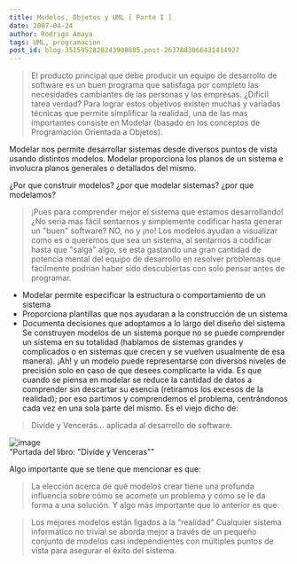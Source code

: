 ```yaml
---
title: Modelos, Objetos y UML [ Parte I ]
date: 2007-04-24
author: Rodrigo Amaya
tags: UML, programacion
post_id: blog-3515952828243908885.post-2637883066431414927
---
```


> El producto
> principal que debe producir un equipo de desarrollo de software es un buen programa que
> satisfaga por completo las necesidades cambiantes de las personas y las
> empresas.
¿Difícil tarea verdad? Para lograr estos objetivos existen muchas y variadas técnicas que permite simplificar la realidad, una de las mas importantes consiste en Modelar (basado en los conceptos de Programación Orientada a Objetos).

Modelar nos permite desarrollar sistemas desde diversos puntos de vista usando distintos modelos. Modelar proporciona los planos de un sistema e involucra planos generales o detallados del mismo.

¿Por que construir modelos? ¿por que modelar sistemas? ¿por que modelamos?

> ¡Pues para comprender mejor
> el sistema que estamos desarrollando!
¿No seria mas fácil sentarnos y simplemente codificar hasta generar un "buen" software? NO, no y ¡no! Los modelos ayudan a visualizar como es o queremos que sea un sistema, al sentarnos a codificar hasta que "salga" algo, se esta gastando una gran cantidad de potencia mental del equipo de desarrollo en resolver problemas que fácilmente podrían haber sido descubiertas con solo pensar antes de programar.
- Modelar permite especificar la estructura o comportamiento de un sistema
- Proporciona plantillas que nos ayudaran a la construcción de un sistema
- Documenta decisiones que adoptamos a lo largo del diseño del sistema
Se construyen modelos de un sistema porque no se puede comprender un sistema en su totalidad (hablamos de sistemas grandes y complicados o en sistemas que crecen y se vuelven usualmente de esa manera). ¡Ah! y un modelo puede representarse con diversos niveles de precisión solo en caso de que desees complicarte la vida. Es que cuando se piensa en modelar se reduce la cantidad de datos a comprender sin descartar su esencia (retiramos los excesos de la realidad); por eso partimos y comprendemos el problema, centrándonos cada vez en una sola parte del mismo. Es el viejo dicho de:
> Divide y
> Vencerás...
aplicada al desarrollo de software.

![image](https://bp0.blogger.com/_ayvorITawE4/Ri5sA1LpwlI/AAAAAAAAASs/IlHqR3v8X2Q/s400/DivideConquer.JPG)    
"Portada del libro: "Divide
y Venceras""

Algo importante que se tiene que mencionar es que:

> La elección acerca de qué modelos crear tiene
> una profunda influencia sobre cómo se acomete un problema y cómo se le da forma a una
> solución.
Y algo más importante que lo anterior es que:

> Los mejores modelos están ligados a la
> "realidad"
Cualquier sistema informático no trivial se aborda mejor a través de un pequeño conjunto de modelos casi independientes con múltiples puntos de vista para asegurar el éxito del sistema.